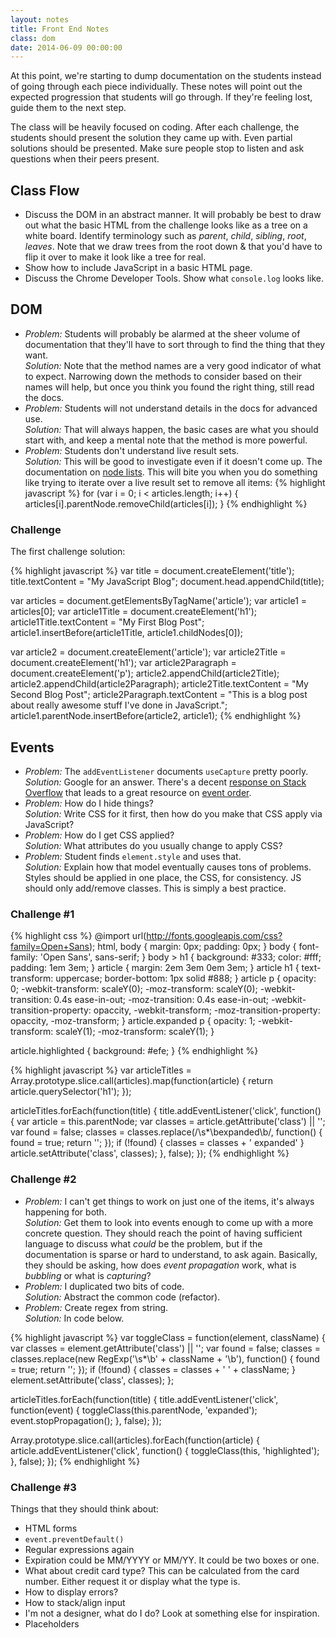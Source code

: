 ```yaml
---
layout: notes
title: Front End Notes
class: dom
date: 2014-06-09 00:00:00
---
```


At this point, we're starting to dump documentation on the students instead of
going through each piece individually. These notes will point out the expected
progression that students will go through. If they're feeling lost, guide them
to the next step.

The class will be heavily focused on coding. After each challenge, the students
should present the solution they came up with. Even partial solutions should
be presented. Make sure people stop to listen and ask questions when their
peers present.


## Class Flow

- Discuss the DOM in an abstract manner. It will probably be best to draw out
  what the basic HTML from the challenge looks like as a tree on a white board.
  Identify terminology such as _parent_, _child_, _sibling_, _root_, _leaves_.
  Note that we draw trees from the root down & that you'd have to flip it over
  to make it look like a tree for real.
- Show how to include JavaScript in a basic HTML page.
- Discuss the Chrome Developer Tools. Show what `console.log` looks like.

## DOM

* _Problem:_ Students will probably be alarmed at the sheer volume of
  documentation that they'll have to sort through to find the thing that they
  want.  
  _Solution:_ Note that the method names are a very good indicator of what to
  expect. Narrowing down the methods to consider based on their names will
  help, but once you think you found the right thing, still read the docs.
* _Problem:_ Students will not understand details in the docs for advanced
  use.  
  _Solution:_ That will always happen, the basic cases are what you should
  start with, and keep a mental note that the method is more powerful.
* _Problem:_ Students don't understand live result sets.  
  _Solution:_ This will be good to investigate even if it doesn't come up. The
  documentation on [node lists][mdn-nodelist]. This will bite you when you do
  something like trying to iterate over a live result set to remove all items:
  {% highlight javascript %}
for (var i = 0; i < articles.length; i++) {
  articles[i].parentNode.removeChild(articles[i]);
}
  {% endhighlight %}


### Challenge

The first challenge solution:

{% highlight javascript %}
var title = document.createElement('title');
title.textContent = "My JavaScript Blog";
document.head.appendChild(title);

var articles = document.getElementsByTagName('article');
var article1 = articles[0];
var article1Title = document.createElement('h1');
article1Title.textContent = "My First Blog Post";
article1.insertBefore(article1Title, article1.childNodes[0]);

var article2 = document.createElement('article');
var article2Title = document.createElement('h1');
var article2Paragraph = document.createElement('p');
article2.appendChild(article2Title);
article2.appendChild(article2Paragraph);
article2Title.textContent = "My Second Blog Post";
article2Paragraph.textContent = "This is a blog post about really awesome stuff I've done in JavaScript.";
article1.parentNode.insertBefore(article2, article1);
{% endhighlight %}

## Events

* _Problem:_ The `addEventListener` documents `useCapture` pretty poorly.  
  _Solution:_ Google for an answer. There's a decent
  [response on Stack Overflow][so-usecapture] that leads to a great resource on
  [event order][qm-event-order].
* _Problem:_ How do I hide things?  
  _Solution:_ Write CSS for it first, then how do you make that CSS apply via
  JavaScript?
* _Problem:_ How do I get CSS applied?  
  _Solution:_ What attributes do you usually change to apply CSS?
* _Problem:_ Student finds `element.style` and uses that.  
  _Solution:_ Explain how that model eventually causes tons of problems. Styles
  should be applied in one place, the CSS, for consistency. JS should only
  add/remove classes. This is simply a best practice.


### Challenge #1

{% highlight css %}
@import url(http://fonts.googleapis.com/css?family=Open+Sans);
html, body { margin: 0px; padding: 0px; }
body { font-family: 'Open Sans', sans-serif; }
body > h1 {
  background: #333;
  color: #fff;
  padding: 1em 3em;
}
article {
  margin: 2em 3em 0em 3em;
}
article h1 {
  text-transform: uppercase;
  border-bottom: 1px solid #888;
}
article p {
  opacity: 0;
  -webkit-transform: scaleY(0);
  -moz-transform: scaleY(0);
  -webkit-transition: 0.4s ease-in-out;
  -moz-transition: 0.4s ease-in-out;
  -webkit-transition-property: opaccity, -webkit-transform;
  -moz-transition-property: opaccity, -moz-transform;
}
article.expanded p {
  opacity: 1;
  -webkit-transform: scaleY(1);
  -moz-transform: scaleY(1);
}

article.highlighted {
  background: #efe;
}
{% endhighlight %}

{% highlight javascript %}
var articleTitles = Array.prototype.slice.call(articles).map(function(article) {
  return article.querySelector('h1');
});

articleTitles.forEach(function(title) {
  title.addEventListener('click', function() {
    var article = this.parentNode;
    var classes = article.getAttribute('class') || '';
    var found = false;
    classes = classes.replace(/\s*\bexpanded\b/, function() {
      found = true;
      return '';
    });
    if (!found) {
      classes = classes + ' expanded'
    }
    article.setAttribute('class', classes);
  }, false);
});
{% endhighlight %}


### Challenge #2

* _Problem:_ I can't get things to work on just one of the items, it's always
  happening for both.  
  _Solution:_ Get them to look into events enough to come up with a more
  concrete question. They should reach the point of having sufficient language
  to discuss what _could_ be the problem, but if the documentation is sparse
  or hard to understand, to ask again. Basically, they should be asking, how
  does _event propagation_ work, what is _bubbling_ or what is _capturing_?
* _Problem:_ I duplicated two bits of code.  
  _Solution:_ Abstract the common code (refactor).
* _Problem:_ Create regex from string.  
  _Solution:_ In code below.

{% highlight javascript %}
var toggleClass = function(element, className) {
  var classes = element.getAttribute('class') || '';
  var found = false;
  classes = classes.replace(new RegExp('\\s*\\b' + className + '\\b'), function() {
    found = true;
    return '';
  });
  if (!found) {
    classes = classes + ' ' + className;
  }
  element.setAttribute('class', classes);
};

articleTitles.forEach(function(title) {
  title.addEventListener('click', function(event) {
    toggleClass(this.parentNode, 'expanded');
    event.stopPropagation();
  }, false);
});

Array.prototype.slice.call(articles).forEach(function(article) {
  article.addEventListener('click', function() {
    toggleClass(this, 'highlighted');
  }, false);
});
{% endhighlight %}

### Challenge #3

Things that they should think about:

- HTML forms
- `event.preventDefault()`
- Regular expressions again
- Expiration could be MM/YYYY or MM/YY. It could be two boxes or one.
- What about credit card type? This can be calculated from the card number.
  Either request it or display what the type is.
- How to display errors?
- How to stack/align input
- I'm not a designer, what do I do? Look at something else for inspiration.
- Placeholders

[so-usecapture]: http://stackoverflow.com/a/13966355/98069
[qm-event-order]: http://www.quirksmode.org/js/events_order.html
[mdn-nodelist]: https://developer.mozilla.org/en-US/docs/Web/API/NodeList
